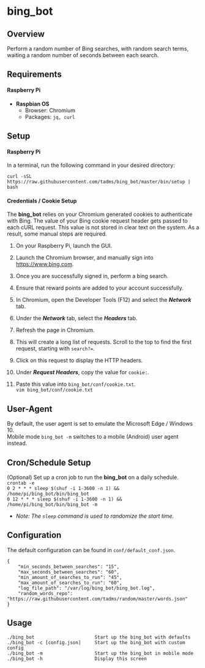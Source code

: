 # bing_bot

Overview
--------
Perform a random number of Bing searches, with random search terms, waiting a random
number of seconds between each search.  

Requirements
------------
#### Raspberry Pi
* **Raspbian OS**
  * Browser: Chromium
  * Packages: `jq, curl`  


Setup
-----
#### Raspberry Pi

In a terminal, run the following command in your desired directory:

`curl -sSL https://raw.githubusercontent.com/tadms/bing_bot/master/bin/setup | bash`


#### Credentials / Cookie Setup

The **bing_bot** relies on your Chromium generated cookies to authenticate with Bing.  The value of your Bing cookie request header gets passed to each cURL request.  This value is not stored in clear text on the system.  As a result, some manual steps are required.
1. On your Raspberry Pi, launch the GUI.  

2. Launch the Chromium browser, and manually sign into https://www.bing.com.

3. Once you are successfully signed in, perform a bing search.

4. Ensure that reward points are added to your account successfully.

5. In Chromium, open the Developer Tools (F12) and select the ***Network*** tab.

6. Under the ***Network*** tab, select the ***Headers*** tab.

6. Refresh the page in Chromium.

7. This will create a long list of requests.  Scroll to the top to find the first request, starting with `search?=`.

8. Click on this request to display the HTTP headers.  

9. Under ***Request Headers***, copy the value for `cookie:`.

10. Paste this value into `bing_bot/conf/cookie.txt`. <br>
`vim bing_bot/conf/cookie.txt`


User-Agent
----------
By default, the user agent is set to emulate the Microsoft Edge / Windows 10.  <br>
Mobile mode `bing_bot -m` switches to a mobile (Android) user agent instead.


Cron/Schedule Setup
-------------------
(Optional) Set up a cron job to run the **bing_bot** on a daily schedule. <br>
`crontab -e` <br>
`0 2 * * * sleep $(shuf -i 1-3600 -n 1) && /home/pi/bing_bot/bin/bing_bot` <br>
`0 12 * * * sleep $(shuf -i 1-3600 -n 1) && /home/pi/bing_bot/bin/bing_bot -m` <br>
  * *Note:  The `sleep` command is used to randomize the start time.*


Configuration
-------------
The default configuration can be found in `conf/default_conf.json`.

    {
    	"min_seconds_between_searches": "15",
    	"max_seconds_between_searches": "60",
    	"min_amount_of_searches_to_run": "45",
    	"max_amount_of_searches_to_run": "60",
    	"log_file_path": "/var/log/bing_bot/bing_bot.log",
    	"random_words_repo": "https://raw.githubusercontent.com/tadms/random/master/words.json"
    }


Usage
-----
    ./bing_bot                      Start up the bing_bot with defaults
    ./bing_bot -c [config.json]     Start up the bing_bot with custom config
    ./bing_bot -m                   Start up the bing_bot in mobile mode
    ./bing_bot -h                   Display this screen
